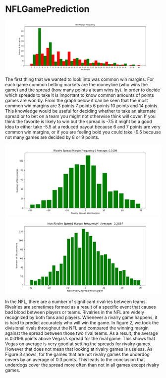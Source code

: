 # NFLGamePrediction

![image](https://github.com/anphan7/NFL_Prediction/blob/main/Graphs/Win%20Margin%20Frequency.png)

The first thing that we wanted to look into was common win margins. For each game common betting markets are the moneyline (who wins the game) and the spread (how many points a team wins by). In order to decide which spreads to take it is important to know common amounts of points games are won by. From the graph below it can be seen that the most common win margins are 3 points 7 points 6 points 10 points and 14 points. This knowledge would be useful for deciding whether to take an alternate spread or to bet on a team you might not otherwise think will cover. If you think the favorite is likely to win but the spread is -7.5 it might be a good idea to either take -5.5 at a reduced payout because 6 and 7 points are very common win margins, or if you are feeling bold you could take -9.5 because not many games are decided by 8 or 9 points.

![image](https://github.com/anphan7/NFL_Prediction/blob/main/Graphs/Rivalry%20Spread%20Margin%20Frequency.png)
![image](https://github.com/anphan7/NFL_Prediction/blob/main/Graphs/Non%20Rival%20Spread%20Margin%20Frequency.png)

In the NFL, there are a number of significant rivalries between teams. Rivalries are sometimes formed as a result of a
specific event that causes bad blood between players or teams. Rivalries in the NFL are widely recognized by both fans and
players. Whenever a rivalry game happens, it is hard to predict accurately who will win the game. In figure 2, we took the
divisional rivals throughout the NFL and compared the winning margin against the spread between those two rival teams.
As a result, the average is 0.0196 points above Vegas’s spread for the rival game. This shows that Vegas on average is
very good at setting the spreads for rivalry games. However that does not mean that looking at rivalry games is useless. As
Figure 3 shows, for the games that are not rivalry games the underdog covers by an average of 0.3 points. This leads to the
conclusion that underdogs cover the spread more often than not in all games except rivalry games.

